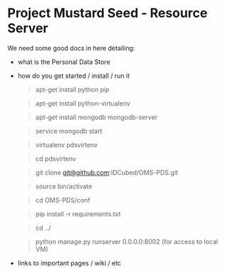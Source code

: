 Project Mustard Seed - Resource Server
======================================

We need some good docs in here detailing:

* what is the Personal Data Store
* how do you get started / install / run it

    >apt-get install python pip
    
    >apt-get install python-virtualenv
    
    >apt-get install mongodb mongodb-server
    
    >service mongodb start

    >virtualenv pdsvirtenv
    
    >cd pdsvirtenv
    
    >git clone git@github.com:IDCubed/OMS-PDS.git
    
    >source bin/activate

    >cd OMS-PDS/conf
    
    >pip install -r requirements.txt

    >cd ../
    
    >python manage.py runserver 0.0.0.0:8002 (for access to local VM)
 
* links to important pages / wiki / etc
